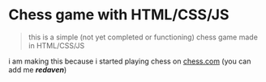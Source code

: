 # Chess game with HTML/CSS/JS

> this is a simple (not yet completed or functioning) chess game made in HTML/CSS/JS

i am making this because i started playing chess on [chess.com](https://chess.com "chess.com") (you can add me **_redaven_**)
